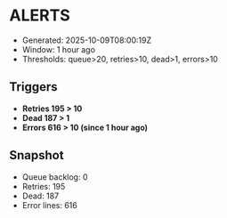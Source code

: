 # ALERTS

- Generated: 2025-10-09T08:00:19Z
- Window: 1 hour ago
- Thresholds: queue>20, retries>10, dead>1, errors>10

## Triggers
- **Retries 195 > 10**
- **Dead 187 > 1**
- **Errors 616 > 10 (since 1 hour ago)**

## Snapshot
- Queue backlog: 0
- Retries: 195
- Dead: 187
- Error lines: 616
